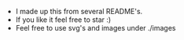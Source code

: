 * I made up this from several README's.
* If you like it feel free to star :)
* Feel free to use svg's and images under ./images
